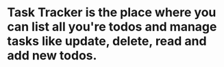 # Task Tracker is the place where you can list all you&apos;re todos and manage tasks like update, delete, read and add new todos.